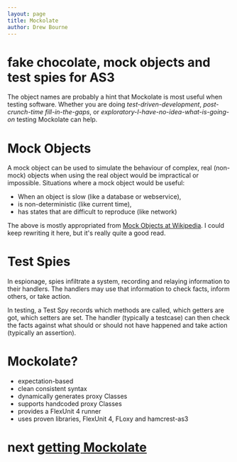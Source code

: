 ```yaml
---
layout: page
title: Mockolate
author: Drew Bourne
---
```


# fake chocolate, mock objects and test spies for AS3

The object names are probably a hint that Mockolate is most useful when testing software. Whether you are doing _test-driven-development_, _post-crunch-time fill-in-the-gaps_, or _exploratory-I-have-no-idea-what-is-going-on_ testing Mockolate can help.

# Mock Objects

A mock object can be used to simulate the behaviour of complex, real (non-mock) objects when using the real object would be impractical or impossible. Situations where a mock object would be useful: 

- When an object is slow (like a database or webservice),
- is non-deterministic (like current time), 
- has states that are difficult to reproduce (like network)

The above is mostly appropriated from [Mock Objects at Wikipedia](http://en.wikipedia.org/wiki/Mock_object). I could keep rewriting it here, but it's really quite a good read. 

# Test Spies

In espionage, spies infiltrate a system, recording and relaying information to their handlers. The handlers may use that information to check facts, inform others, or take action. 

In testing, a Test Spy records which methods are called, which getters are got, which setters are set. The handler (typically a testcase) can then check the facts against what should or should not have happened and take action (typically an assertion). 

# Mockolate?

- expectation-based
- clean consistent syntax
- dynamically generates proxy Classes
- supports handcoded proxy Classes
- provides a FlexUnit 4 runner
- uses proven libraries, FlexUnit 4, FLoxy and hamcrest-as3

<!--
FIXME more explanation here thanks!
-->

# next [getting Mockolate](getting_mockolate.html)
